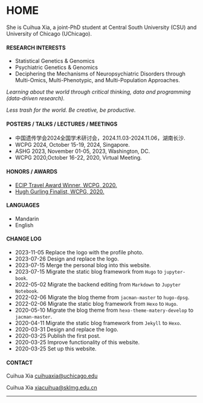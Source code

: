 # HOME
She is Cuihua Xia, a joint-PhD student at Central South University (CSU) and University of Chicago (UChicago).

#### RESEARCH INTERESTS
+ Statistical Genetics & Genomics
+ Psychiatric Genetics & Genomics
+ Deciphering the Mechanisms of Neuropsychiatric Disorders through Multi-Omics, Multi-Phenotypic, and Multi-Population Approaches.

*Learning about the world through critical thinking, data and programming (data-driven research).*

*Less trash for the world. Be creative, be productive.*

#### POSTERS / TALKS / LECTURES / MEETINGS
+ 中国遗传学会2024全国学术研讨会，2024.11.03-2024.11.06，湖南长沙.
+ WCPG 2024, October 15-19, 2024, Singapore.
+ ASHG 2023, November 01-05, 2023, Washington, DC.
+ WCPG 2020,October 16-22, 2020, Virtual Meeting.

#### HONORS / AWARDS
+ [ECIP Travel Award Winner, WCPG, 2020.](https://ispg.net/ecip-2020-award-winners/)
+ [Hugh Gurling Finalist, WCPG, 2020.](https://ispg.net/congratulations-2020-honorific-award-winners/)

#### LANGUAGES
+ Mandarin
+ English
  
#### CHANGE LOG
- 2023-11-05 Replace the logo with the profile photo.
- 2023-07-26 Design and replace the logo.
- 2023-07-15 Merge the personal blog into this website.
- 2023-07-15 Migrate the static blog framework from `Hugo` to `jupyter-book`.
- 2022-05-02 Migrate the backend editing from `Markdown` to `Jupyter Notebook`.
- 2022-02-06 Migrate the blog theme from `jacman-master` to `hugo-dpsg`.
- 2022-02-06 Migrate the static blog framework from `Hexo` to `Hugo`.
- 2020-05-10 Migrate the blog theme from `hexo-theme-matery-develop` to `jacman-master`.
- 2020-04-11 Migrate the static blog framework from `Jekyll` to `Hexo`.
- 2020-03-31 Design and replace the logo.
- 2020-03-25 Publish the first post.
- 2020-03-25 Improve functionality of this website.
- 2020-03-25 Set up this website.

#### CONTACT
Cuihua Xia cuihuaxia@uchicago.edu  

Cuihua Xia xiacuihua@sklmg.edu.cn

---